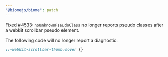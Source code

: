```yaml
---
"@biomejs/biome": patch
---
```


Fixed [#4533](https://github.com/biomejs/biome/issues/4533): `noUnknownPseudoClass` no longer reports pseudo classes after a webkit scrollbar pseudo element.

The following code will no longer report a diagnostic:

```css
::-webkit-scrollbar-thumb:hover {}
```
